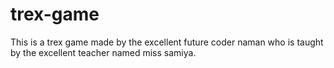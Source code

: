 # trex-game
This is a trex game made by the excellent future coder naman who is taught by the excellent teacher named miss samiya.
